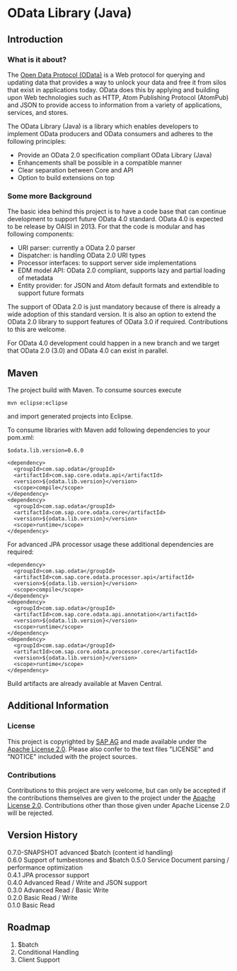 OData Library (Java)
====================

Introduction
------------

### What is it about? ###

The [Open Data Protocol (OData)](http://odata.org) is a Web protocol for querying and updating data that provides a way to unlock your data and free it from silos that exist in applications today. OData does this by applying and building upon Web technologies such as HTTP, Atom Publishing Protocol (AtomPub) and JSON to provide access to information from a variety of applications, services, and stores.

The OData Library (Java) is a library which enables developers to implement OData producers and OData consumers and adheres to the following principles:

- Provide an OData 2.0 specification compliant OData Library (Java) 
- Enhancements shall be possible in a compatible manner 
- Clear separation between Core and API 
- Option to build extensions on top

### Some more Background ###

The basic idea behind this project is to have a code base that can continue development to support future OData 4.0 standard. OData 4.0 is expected to be release by OAISI in 2013. For that the code is modular and has following components:

- URI parser: currently a OData 2.0 parser
- Dispatcher: is handling OData 2.0 URI types
- Processor interfaces: to support server side implementations
- EDM model API: OData 2.0 compliant, supports lazy and partial loading of metadata
- Entity provider: for JSON and Atom default formats and extendible to support future formats

The support of OData 2.0 is just mandatory because of there is already a wide adoption of this standard version. It is also an option to extend the OData 2.0 library to support features of OData 3.0 if required. Contributions to this are welcome.

For OData 4.0 development could happen in a new branch and we target that OData 2.0 (3.0) and OData 4.0 can exist in parallel. 

Maven
-----

The project build with Maven. To consume sources execute 

    mvn eclipse:eclipse

and import generated projects into Eclipse. 

To consume libraries with Maven add following dependencies to your pom.xml:

    $odata.lib.version=0.6.0

    <dependency>
      <groupId>com.sap.odata</groupId>
      <artifactId>com.sap.core.odata.api</artifactId>
      <version>${odata.lib.version}</version> 
      <scope>compile</scope>
    </dependency>
    <dependency>
      <groupId>com.sap.odata</groupId>
      <artifactId>com.sap.core.odata.core</artifactId>
      <version>${odata.lib.version}</version>
      <scope>runtime</scope>
    </dependency>

For advanced JPA processor usage these additional dependencies are required:

    <dependency>
      <groupId>com.sap.odata</groupId>
      <artifactId>com.sap.core.odata.processor.api</artifactId>
      <version>${odata.lib.version}</version> 
      <scope>compile</scope>
    </dependency>
    <dependency>
      <groupId>com.sap.odata</groupId>
      <artifactId>com.sap.core.odata.api.annotation</artifactId>
      <version>${odata.lib.version}</version>
      <scope>runtime</scope>
    </dependency>
    <dependency>
      <groupId>com.sap.odata</groupId>
      <artifactId>com.sap.core.odata.processor.core</artifactId>
      <version>${odata.lib.version}</version>
      <scope>runtime</scope>
    </dependency>


Build artifacts are already available at Maven Central.

Additional Information
----------------------

### License ###

This project is copyrighted by [SAP AG](http://www.sap.com/) and made available under the [Apache License 2.0](http://www.apache.org/licenses/LICENSE-2.0.html). Please also confer to the text files "LICENSE" and "NOTICE" included with the project sources.


### Contributions ###

Contributions to this project are very welcome, but can only be accepted if the contributions themselves are given to the project under the [Apache License 2.0](http://www.apache.org/licenses/LICENSE-2.0.html). Contributions other than those given under Apache License 2.0 will be rejected.


Version History
---------------

0.7.0-SNAPSHOT advanced $batch (content id handling) <br/>
0.6.0  Support of tumbestones and $batch
0.5.0  Service Document parsing / performance optimization<br/>
0.4.1  JPA processor support  
0.4.0  Advanced Read / Write and JSON support  
0.3.0  Advanced Read / Basic Write  
0.2.0  Basic Read / Write  
0.1.0  Basic Read

Roadmap
-------

1. $batch
2. Conditional Handling  
3. Client Support

